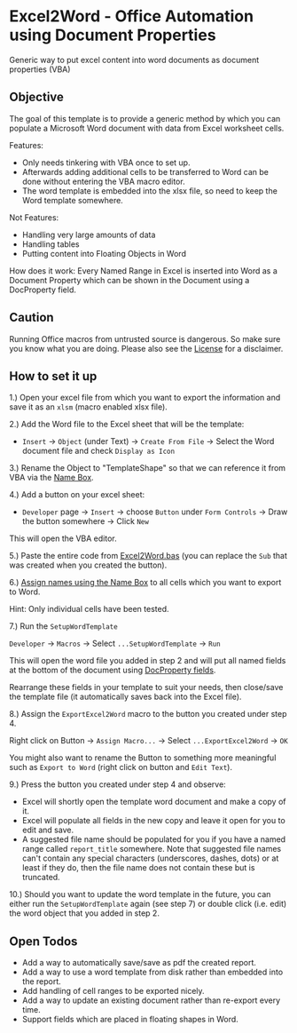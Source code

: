 # Excel2Word - Office Automation using Document Properties

Generic way to put excel content into word documents as document properties (VBA)

## Objective

The goal of this template is to provide a generic method by which you can populate a Microsoft Word document with data from Excel worksheet cells.

Features:
- Only needs tinkering with VBA once to set up.
- Afterwards adding additional cells to be transferred to Word can be done without entering the VBA macro editor.
- The word template is embedded into the xlsx file, so need to keep the Word template somewhere.

Not Features:
- Handling very large amounts of data
- Handling tables
- Putting content into Floating Objects in Word

How does it work: Every Named Range in Excel is inserted into Word as a Document Property which can be shown in the Document using a DocProperty field.

## Caution

Running Office macros from untrusted source is dangerous. So make sure you know what you are doing. Please also see the [License](https://github.com/coezbek/office-automation-excel2word-document-properties/blob/main/LICENSE) for a disclaimer.

## How to set it up

1.) Open your excel file from which you want to export the information and save it as an `xlsm` (macro enabled xlsx file).

2.) Add the Word file to the Excel sheet that will be the template:

- `Insert` -> `Object` (under Text) -> `Create From File` -> Select the Word document file and check `Display as Icon`

3.) Rename the Object to "TemplateShape" so that we can reference it from VBA via the [Name Box](https://exceljet.net/glossary/name-box).

4.) Add a button on your excel sheet:

- `Developer` page -> `Insert` -> choose `Button` under `Form Controls` -> Draw the button somewhere -> Click `New`

This will open the VBA editor.

5.) Paste the entire code from [Excel2Word.bas](https://github.com/coezbek/office-automation-excel2word-document-properties/blob/main/Excel2Word.bas) (you can replace the `Sub` that was created when you created the button).

6.) [Assign names using the Name Box](https://support.microsoft.com/en-us/office/define-and-use-names-in-formulas-4d0f13ac-53b7-422e-afd2-abd7ff379c64) to all cells which you want to export to Word.

Hint: Only individual cells have been tested.

7.) Run the `SetupWordTemplate`

`Developer` -> `Macros` -> Select `...SetupWordTemplate` -> `Run`

This will open the word file you added in step 2 and will put all named fields at the bottom of the document using [DocProperty fields]().

Rearrange these fields in your template to suit your needs, then close/save the template file (it automatically saves back into the Excel file).

8.) Assign the `ExportExcel2Word` macro to the button you created under step 4.

Right click on Button -> `Assign Macro...` -> Select `...ExportExcel2Word` -> `OK`

You might also want to rename the Button to something more meaningful such as `Export to Word` (right click on button and `Edit Text`).

9.) Press the button you created under step 4 and observe:

- Excel will shortly open the template word document and make a copy of it.
- Excel will populate all fields in the new copy and leave it open for you to edit and save.
- A suggested file name should be populated for you if you have a named range called `report_title` somewhere. Note that suggested file names can't contain any special characters (underscores, dashes, dots) or at least if they do, then the file name does not contain these but is truncated.

10.) Should you want to update the word template in the future, you can either run the `SetupWordTemplate` again (see step 7) or double click (i.e. edit) the word object that you added in step 2.

## Open Todos

- Add a way to automatically save/save as pdf the created report.
- Add a way to use a word template from disk rather than embedded into the report.
- Add handling of cell ranges to be exported nicely.
- Add a way to update an existing document rather than re-export every time.
- Support fields which are placed in floating shapes in Word.
